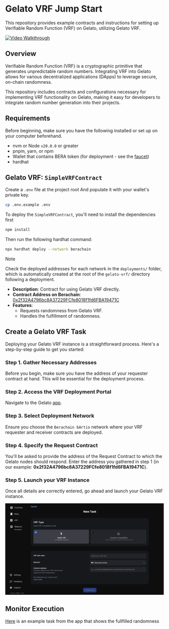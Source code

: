 # Gelato VRF Jump Start

This repository provides example contracts and instructions for setting up Verifiable Random Function (VRF) on Gelato, utilizing Gelato VRF.

[![Video Walkthrough](https://img.youtube.com/vi/cUPjQYoH2OE/0.jpg)](https://youtu.be/cUPjQYoH2OE)

## Overview

Verifiable Random Function (VRF) is a cryptographic primitive that generates unpredictable random numbers. Integrating VRF into Gelato allows for various decentralized applications (DApps) to leverage secure, on-chain randomness.

This repository includes contracts and configurations necessary for implementing VRF functionality on Gelato, making it easy for developers to integrate random number generation into their projects.

## Requirements

Before beginning, make sure you have the following installed or set up on your computer beforehand.  
- nvm or Node `v20.0.0` or greater
- pnpm, yarn, or npm 
- Wallet that contains BERA token (for deployment - see the [faucet](https://artio.faucet.berachain.com/))
- hardhat

## Gelato VRF: `SimpleVRFContract`

Create a `.env` file at the project root And populate it with your wallet's private key.

```bash
cp .env.example .env
```

To deploy the `SimpleVRFContract`, you'll need to install the dependencies first

```bash
npm install
```

Then run the following hardhat command:

```bash
npx hardhat deploy --network berachain
```

> [!NOTE]  
> Check the deployed addresses for each network in the `deployments/` folder, which is automatically created at the root of the `gelato-vrf/` directory following a deployment.


- **Description**: Contract for using Gelato VRF directly.
- **Contract Address on Berachain**: [0x2f32A4796bc8A37229FCfe8018f1fd6FBA19471C](https://bartio.beratrail.io/address/0x2f32A4796bc8A37229FCfe8018f1fd6FBA19471C)
- **Features**:
  - Requests randomness from Gelato VRF.
  - Handles the fulfillment of randomness.

## Create a Gelato VRF Task

Deploying your Gelato VRF instance is a straightforward process. Here's a step-by-step guide to get you started:

### Step 1. Gather Necessary Addresses
Before you begin, make sure you have the address of your requester contract at hand. This will be essential for the deployment process.

### Step 2. Access the VRF Deployment Portal
Navigate to the Gelato [app](https://app.gelato.network/vrf).

### Step 3. Select Deployment Network
Ensure you choose the `Berachain bArtio` network where your VRF requester and receiver contracts are deployed.

### Step 4. Specify the Request Contract
You'll be asked to provide the address of the Request Contract to which the Gelato nodes should respond. Enter the address you gathered in step 1 (in our example: **0x2f32A4796bc8A37229FCfe8018f1fd6FBA19471C**).

### Step 5. Launch your VRF Instance
Once all details are correctly entered, go ahead and launch your Gelato VRF instance.

![NewTask](./assets/newtask.png)

## Monitor Execution

[Here](https://app.gelato.network/functions/task/0x245da8aefefecdcc5ee72daee5805440102381c44304ca67ea8e54326b7e520d:80084?origin=vrf) is an example task from the app that shows the fullfilled randomness

